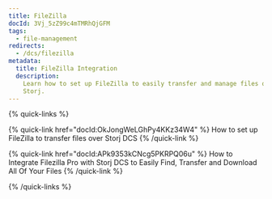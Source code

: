 ```yaml
---
title: FileZilla
docId: 3Vj_5zZ99c4mTMRhQjGFM
tags:
  - file-management
redirects:
  - /dcs/filezilla
metadata:
  title: FileZilla Integration
  description:
    Learn how to set up FileZilla to easily transfer and manage files over
    Storj.
---
```


{% quick-links %}

{% quick-link href="docId:OkJongWeLGhPy4KKz34W4" %}
How to set up FileZilla to transfer files over Storj DCS
{% /quick-link %}

{% quick-link href="docId:APk9353kCNcg5PKRPQ06u" %}
How to Integrate Filezilla Pro with Storj DCS to Easily Find, Transfer and Download All Of Your Files
{% /quick-link %}

{% /quick-links %}
